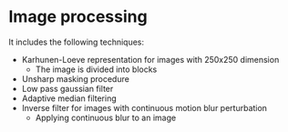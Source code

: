 # Image processing

It includes the following techniques:
  - Karhunen-Loeve representation for images with 250x250 dimension
    - The image is divided into blocks
  - Unsharp masking procedure
  - Low pass gaussian filter
  - Adaptive median filtering
  - Inverse filter for images with continuous motion blur perturbation
    - Applying continuous blur to an image

